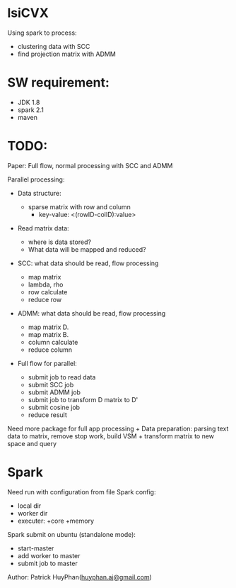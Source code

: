 # lsiCVX
Using spark to process:
- clustering data with SCC
- find projection matrix with ADMM

# SW requirement:
- JDK 1.8
- spark 2.1
- maven

# TODO:

Paper: Full flow, normal processing with SCC and ADMM

Parallel processing:
- Data structure: 
    - sparse matrix with row and column
        - key-value: <(rowID-colID):value>

- Read matrix data: 
    + where is data stored? 
    + What data will be mapped and reduced?

- SCC: what data should be read, flow processing
    + map matrix
    + lambda, rho
    + row calculate
    + reduce row
- ADMM: what data should be read, flow processing
    + map matrix D.
    + map matrix B.
    + column calculate
    + reduce column

- Full flow for parallel: 
    + submit job to read data
    + submit SCC job
    + submit ADMM job
    + submit job to transform D matrix to D' 
    + submit cosine job
    + reduce result

Need more package for full app processing 
    + Data preparation: parsing text data to matrix, remove stop work, build VSM
    + transform matrix to new space and query


# Spark
Need run with configuration from file
Spark config:
- local dir
- worker dir
- executer: 
    +core
    +memory

Spark submit on ubuntu (standalone mode):
- start-master
- add worker to master
- submit job to master



Author: Patrick HuyPhan(huyphan.aj@gmail.com)